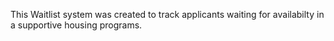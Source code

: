 This Waitlist system was created to track applicants waiting for availabilty in a supportive housing programs.

